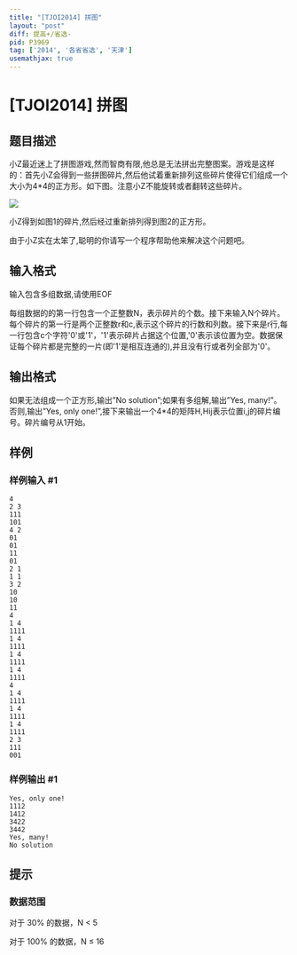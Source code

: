 ```yaml
---
title: "[TJOI2014] 拼图"
layout: "post"
diff: 提高+/省选-
pid: P3969
tag: ['2014', '各省省选', '天津']
usemathjax: true
---
```


# [TJOI2014] 拼图
## 题目描述

小Z最近迷上了拼图游戏,然而智商有限,他总是无法拼出完整图案。游戏是这样的：首先小Z会得到一些拼图碎片,然后他试着重新排列这些碎片使得它们组成一个大小为4\*4的正方形。如下图。注意小Z不能旋转或者翻转这些碎片。

 ![](https://cdn.luogu.com.cn/upload/pic/10988.png) 

小Z得到如图1的碎片,然后经过重新排列得到图2的正方形。

由于小Z实在太笨了,聪明的你请写一个程序帮助他来解决这个问题吧。

## 输入格式

输入包含多组数据,请使用EOF

每组数据的的第一行包含一个正整数N，表示碎片的个数。接下来输入N个碎片。每个碎片的第一行是两个正整数r和c,表示这个碎片的行数和列数。接下来是r行,每一行包含c个字符'0'或'1'，'1'表示碎片占据这个位置,'0'表示该位置为空。数据保证每个碎片都是完整的一片(即'1'是相互连通的),并且没有行或者列全部为'0'。

## 输出格式

如果无法组成一个正方形,输出”No solution”;如果有多组解,输出”Yes, many!”。否则,输出”Yes, only one!”,接下来输出一个4\*4的矩阵H,Hij表示位置i,j的碎片编号。碎片编号从1开始。

## 样例

### 样例输入 #1
```
4
2 3
111
101
4 2
01
01
11
01
2 1
1 1
3 2
10
10
11
4
1 4
1111
1 4
1111
1 4
1111
1 4
1111
4
1 4
1111
1 4
1111
1 4
1111
2 3
111
001
```
### 样例输出 #1
```
Yes, only one!
1112
1412
3422
3442
Yes, many!
No solution
```
## 提示

### 数据范围

对于 30% 的数据，N < 5

对于 100% 的数据，N ≤ 16

